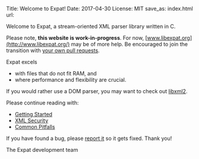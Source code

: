 Title: Welcome to Expat!
Date: 2017-04-30
License: MIT
save_as: index.html
url:

Welcome to Expat, a stream-oriented XML parser library written in C.

Please note, **this website is work-in-progress**.
For now, [www.libexpat.org](http://www.libexpat.org/) may be of more help.
Be encouraged to join the transition with
[your own pull requests](https://github.com/libexpat/libexpat.github.io/pulls).

Expat excels

 * with files that do not fit RAM, and
 * where performance and flexibility are crucial.

If you would rather use a DOM parser, you may want to
check out [libxml2](http://xmlsoft.org/).

Please continue reading with:

 * [Getting Started](getting-started.html)
 * [XML Security](getting-started.html)
 * [Common Pitfalls](common-ptifalls.html)

If you have found a bug,
please [report it](https://github.com/libexpat/libexpat) so it gets fixed.
Thank you!

The Expat development team
